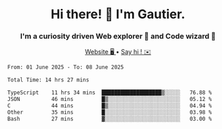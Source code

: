 <h1 align="center">Hi there! 👋 I'm Gautier.</h1>
<h3 align="center">I'm a curiosity driven Web explorer 🚀 and Code wizard 🧙</h3>

<p align="center">
  <a href="https://xisabla.github.io/">Website 🖥️ </a> •
  <a href="mailto:xisabla.dev@gmail.com">Say hi ! ✉️</a>
</p>

<!--START_SECTION:waka-->

```txt
From: 01 June 2025 - To: 08 June 2025

Total Time: 14 hrs 27 mins

TypeScript    11 hrs 34 mins  ███████████████████▒░░░░░   76.88 %
JSON          46 mins         █▒░░░░░░░░░░░░░░░░░░░░░░░   05.12 %
C             44 mins         █▒░░░░░░░░░░░░░░░░░░░░░░░   04.94 %
Other         35 mins         █░░░░░░░░░░░░░░░░░░░░░░░░   03.98 %
Bash          27 mins         ▓░░░░░░░░░░░░░░░░░░░░░░░░   03.00 %
```

<!--END_SECTION:waka-->
